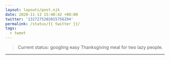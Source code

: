 ```yaml
---
layout: layouts/post.njk
date: 2020-11-13 15:40:42 +00:00
twitter: '1327275202015756294'
permalink: /status/{{ twitter }}/
tags: 
  - tweet
---
```


> Current status: googling easy Thanksgiving meal for two lazy people.

---
